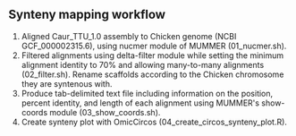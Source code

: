## Synteny mapping workflow

1. Aligned Caur_TTU_1.0 assembly to Chicken genome (NCBI GCF_000002315.6), using nucmer module of MUMMER (01_nucmer.sh). 
2. Filtered alignments using delta-filter module while setting the minimum alignment identity to 70% and allowing many-to-many alignments (02_filter.sh). Rename scaffolds according to the Chicken chromosome they are syntenous with.
3. Produce tab-delimited text file including information on the position, percent identity, and length of each alignment using MUMMER's show-coords module (03_show_coords.sh). 
4. Create synteny plot with OmicCircos (04_create_circos_synteny_plot.R). 
